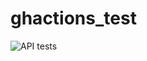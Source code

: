 # ghactions_test

![API tests](https://github.com/DimNS/ghactions_test/workflows/API%20tests/badge.svg?branch=master)
